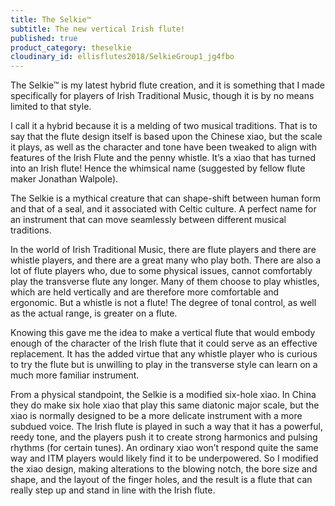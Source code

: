```yaml
---
title: The Selkie™
subtitle: The new vertical Irish flute!
published: true
product_category: theselkie
cloudinary_id: ellisflutes2018/SelkieGroup1_jg4fbo
---
```


The Selkie™  is my latest hybrid flute creation, and it is something that I made specifically for players of Irish Traditional Music, though it is by no means limited to that style.

I call it a hybrid because it is a melding of two musical traditions.  That is to say that the flute design itself is based upon the Chinese xiao, but the scale it plays, as well as the character and tone have been tweaked to align with features of the Irish Flute and the penny whistle.  It’s a xiao that has turned into an Irish flute!  Hence the whimsical name (suggested by fellow flute maker Jonathan Walpole).

The Selkie is a mythical creature that can shape-shift between human form and that of a seal, and it associated with Celtic culture.  A perfect name for an instrument that can move seamlessly between different musical traditions.

In the world of Irish Traditional Music, there are flute players and there are whistle players, and there are a great many who play both.  There are also a lot of flute players who, due to some physical issues, cannot comfortably play the transverse flute any longer.  Many of them choose to play whistles, which are held vertically and are therefore more comfortable and ergonomic.  But a whistle is not a flute!  The degree of tonal control, as well as the actual range, is greater on a flute.

Knowing this gave me the idea to make a vertical flute that would embody enough of the character of the Irish flute that it could serve as an effective replacement.  It has the added virtue that any whistle player who is curious to try the flute but is unwilling to play in the transverse style can learn on a much more familiar instrument.

From a physical standpoint, the Selkie is a modified six-hole xiao.  In China they do make six hole xiao that play this same diatonic major scale, but the xiao is normally designed to be a more delicate instrument with a more subdued voice.  The Irish flute is played in such a way that it has a powerful, reedy tone, and the players push it to create strong harmonics and pulsing rhythms (for certain tunes).  An ordinary xiao won’t respond quite the same way and ITM players would likely find it to be underpowered.  So I modified the xiao design, making alterations to the blowing notch, the bore size and shape, and the layout of the finger holes, and the result is a flute that can really step up and stand in line with the Irish flute.

